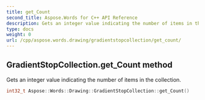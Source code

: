 ```yaml
---
title: get_Count
second_title: Aspose.Words for C++ API Reference
description: Gets an integer value indicating the number of items in the collection. 
type: docs
weight: 0
url: /cpp/aspose.words.drawing/gradientstopcollection/get_count/
---
```

## GradientStopCollection.get_Count method


Gets an integer value indicating the number of items in the collection.

```cpp
int32_t Aspose::Words::Drawing::GradientStopCollection::get_Count()
```

